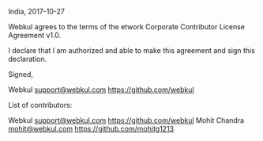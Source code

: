 India, 2017-10-27

Webkul agrees to the terms of the etwork Corporate Contributor License
Agreement v1.0.

I declare that I am authorized and able to make this agreement and sign this
declaration.

Signed,

Webkul support@webkul.com https://github.com/webkul

List of contributors:

Webkul support@webkul.com https://github.com/webkul
Mohit Chandra mohit@webkul.com https://github.com/mohitg1213
